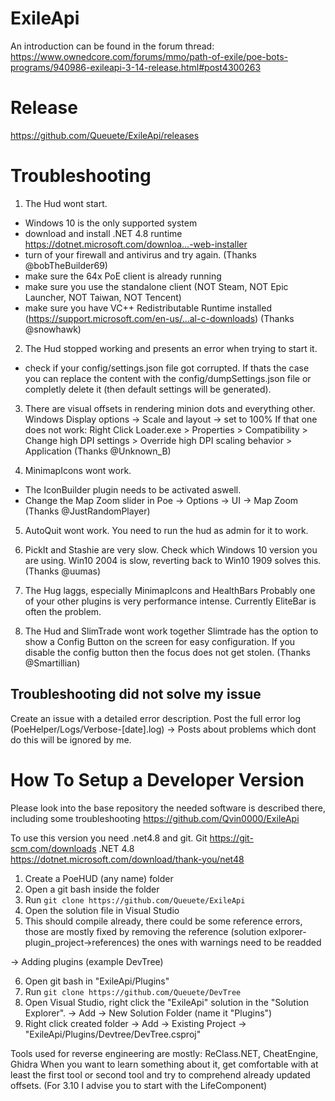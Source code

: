 # ExileApi
An introduction can be found in the forum thread:
https://www.ownedcore.com/forums/mmo/path-of-exile/poe-bots-programs/940986-exileapi-3-14-release.html#post4300263

# Release
https://github.com/Queuete/ExileApi/releases

# Troubleshooting
1. The Hud wont start.
- Windows 10 is the only supported system
- download and install .NET 4.8 runtime https://dotnet.microsoft.com/downloa...-web-installer
- turn of your firewall and antivirus and try again. (Thanks @bobTheBuilder69)
- make sure the 64x PoE client is already running
- make sure you use the standalone client (NOT Steam, NOT Epic Launcher, NOT Taiwan, NOT Tencent)
- make sure you have VC++ Redistributable Runtime installed (https://support.microsoft.com/en-us/...al-c-downloads) (Thanks @snowhawk)

2. The Hud stopped working and presents an error when trying to start it.
- check if your config/settings.json file got corrupted. If thats the case you can replace the content with the config/dumpSettings.json file or completly delete it (then default settings will be generated).

3. There are visual offsets in rendering minion dots and everything other.
Windows Display options -> Scale and layout -> set to 100%
If that one does not work: Right Click Loader.exe > Properties > Compatibility > Change high DPI settings > Override high DPI scaling behavior > Application
(Thanks @Unknown_B)

4. MinimapIcons wont work.
- The IconBuilder plugin needs to be activated aswell.
- Change the Map Zoom slider in Poe -> Options -> UI -> Map Zoom (Thanks @JustRandomPlayer)

5. AutoQuit wont work.
You need to run the hud as admin for it to work.

6. PickIt and Stashie are very slow.
Check which Windows 10 version you are using. Win10 2004 is slow, reverting back to Win10 1909 solves this. (Thanks @uumas)

7. The Hug laggs, especially MinimapIcons and HealthBars
Probably one of your other plugins is very performance intense. Currently EliteBar is often the problem.

8. The Hud and SlimTrade wont work together
Slimtrade has the option to show a Config Button on the screen for easy configuration. If you disable the config button then the focus does not get stolen. (Thanks @Smartillian)

## Troubleshooting did not solve my issue
Create an issue with a detailed error description. Post the full error log (PoeHelper/Logs/Verbose-[date].log)
-> Posts about problems which dont do this will be ignored by me.

# How To Setup a Developer Version
Please look into the base repository the needed software is described there, including some troubleshooting https://github.com/Qvin0000/ExileApi

To use this version you need .net4.8 and git. 
Git https://git-scm.com/downloads
.NET 4.8 https://dotnet.microsoft.com/download/thank-you/net48

1. Create a PoeHUD (any name) folder
2. Open a git bash inside the folder
3. Run `git clone https://github.com/Queuete/ExileApi`
4. Open the solution file in Visual Studio
5. This should compile already, there could be some reference errors, those are mostly fixed by removing the reference (solution exlporer-plugin_project->references) the ones with warnings need to be readded

-> Adding plugins (example DevTree)

6. Open git bash in "ExileApi/Plugins"
7. Run `git clone https://github.com/Queuete/DevTree`
8. Open Visual Studio, right click the "ExileApi" solution in the "Solution Explorer". -> Add -> New Solution Folder (name it "Plugins")
9. Right click created folder -> Add -> Existing Project -> "ExileApi/Plugins/Devtree/DevTree.csproj"


Tools used for reverse engineering are mostly: ReClass.NET, CheatEngine, Ghidra
When you want to learn something about it, get comfortable with at least the first tool or second tool and try to comprehend already updated offsets. (For 3.10 I advise you to start with the LifeComponent)

